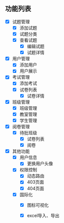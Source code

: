 


## 功能列表

- [x] 试题管理
    - [x] 添加试题
    - [x] 试题分类
    - [x] 查看试题
        - [x] 编辑试题
        - [x] 试题详情
- [x]  用户管理
    - [x] 添加用户
    - [x] 用户展示
- [x]  考试管理
    - [x] 添加考试
    - [x] 试卷列表
        - [x] 试卷详情
- [x]  班级管理
    - [x] 班级管理
    - [x] 教室管理
    - [x] 学生管理
- [x]  阅卷管理
    - [x] 待批班级
        - [x] 试卷列表
        - [x] 阅卷
- [x]  其他功能
    - [x]  用户信息
        - [x] 更换用户头像
    - [x] 权限控制
         - [x] 动态路由
         - [x] 403页面
         - [x] 404页面
    - [x] 国际化
         - [x] 图标可视化
         - [x] excel导入、导出
         

  



